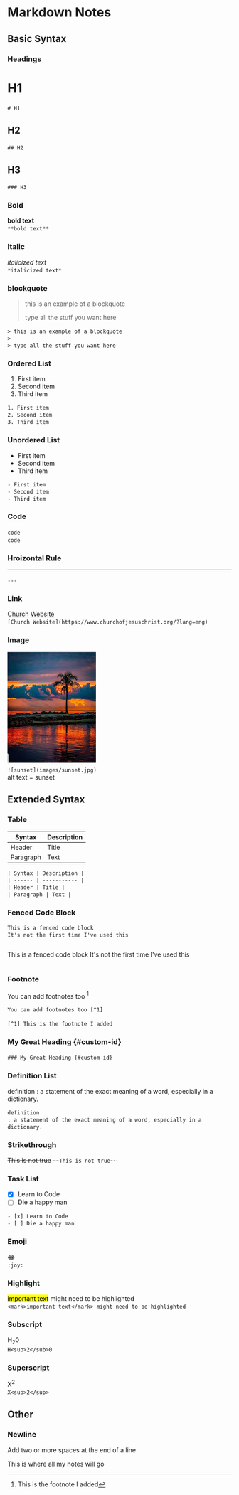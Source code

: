# Markdown Notes

## Basic Syntax

### Headings

# H1
`# H1`

## H2
`## H2`

## H3
`### H3`


### Bold
**bold text**  
`**bold text**`

### Italic
*italicized text*  
`*italicized text*`

### blockquote
> this is an example of a blockquote
>
> type all the stuff you want here
```
> this is an example of a blockquote
>
> type all the stuff you want here
```

### Ordered List
1. First item
2. Second item
3. Third item
```
1. First item
2. Second item
3. Third item
```

### Unordered List
- First item
- Second item
- Third item
```
- First item
- Second item
- Third item
```

### Code
`code`  
``code``

### Hroizontal Rule
---
`---`

### Link
[Church Website](https://www.churchofjesuschrist.org/?lang=eng)  
`[Church Website](https://www.churchofjesuschrist.org/?lang=eng)`

### Image
![sunset](images/sunset.jpg)  
`![sunset](images/sunset.jpg)`  
alt text = sunset  

## Extended Syntax

### Table
| Syntax | Description |
| ------ | ----------- |
| Header | Title |
| Paragraph | Text |
```
| Syntax | Description |
| ------ | ----------- |
| Header | Title |
| Paragraph | Text |
```

### Fenced Code Block
```
This is a fenced code block
It's not the first time I've used this

```
```
```
This is a fenced code block
It's not the first time I've used this
```
```

### Footnote
You can add footnotes too [^1]

[^1]: This is the footnote I added


```
You can add footnotes too [^1]

[^1] This is the footnote I added

```

### My Great Heading {#custom-id}
`### My Great Heading {#custom-id}`

### Definition List
definition
: a statement of the exact meaning of a word, especially in a dictionary.

```
definition
: a statement of the exact meaning of a word, especially in a dictionary.
```

### Strikethrough
~~This is not true~~
`~~This is not true~~`

### Task List
- [x] Learn to Code
- [ ] Die a happy man
```
- [x] Learn to Code
- [ ] Die a happy man
```

### Emoji
:joy:  
`:joy:`

### Highlight
<mark style="background-color: #FFFF00">important text</mark> might need to be highlighted  
`<mark>important text</mark> might need to be highlighted`

### Subscript
H<sub>2</sub>0  
`H<sub>2</sub>0`

### Superscript
X<sup>2</sup>  
`X<sup>2</sup>`

## Other

### Newline
Add two or more spaces at the end of a line  





This is where all my notes will go


